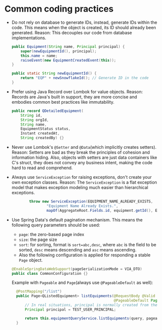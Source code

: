 # Common coding practices

- Do not rely on database to generate IDs, instead, generate IDs within the code. This means when the object is created,
  its ID should already been generated. Reason: This decouples our code from database implementations.

    ```java
    public Equipment(String name, Principal principal) {
        super(newEquipmentId(), principal);
        this.name = name;
        raiseEvent(new EquipmentCreatedEvent(this));
    }

    public static String newEquipmentId() {
        return "EQP" + newSnowflakeId(); // Generate ID in the code
    }
  ```

- Prefer using Java Record over Lombok for value objects. Reason: Records are Java's built in support, they are more
  concise
  and embodies common best practices like immutability.

    ```java
    public record QDetailedEquipment(
        String id,
        String orgId,
        String name,
        EquipmentStatus status,
        Instant createdAt,
        String createdBy) {}
  ```
- Never use Lombok's `@Setter` and `@Data`(which implicitly creates setters). Reason: Setters are bad as they break the
  principles of cohesion and information hiding. Also, objects with setters are just data containers like C's struct,
  they does not convey any business intent, making the code hard to read and comprehend.
- Always use `ServiceException` for raising exceptions, don't create your own exception classes. Reason: The
  `ServiceException` is a flat exception model that makes exception modeling much easier than hierarchical exceptions.

  ```java
          throw new ServiceException(EQUIPMENT_NAME_ALREADY_EXISTS,
                  "Equipment Name Already Exists.",
                  mapOf(AggregateRoot.Fields.id, equipment.getId(), Equipment.Fields.name, newName));
  ```

- Use Spring Data's default pagination mechanism. This means the following query parameters should be used:
    - `page`: the zero-based page index
    - `size`: the page size
    - `sort`: for sorting, format is `sort=abc,desc`, where `abc` is the field to be sorted, `desc` means descending and
      `asc` means ascending.
    - Also the following configuration is applied for responding a stable `Page` object.

  ```java
  @EnableSpringDataWebSupport(pageSerializationMode = VIA_DTO)
  public class CommonConfiguration {}
  ```
  Example with `Pageable` and `Page`(always use `@PageableDefault` as well):
  ```java
    @PostMapping("/list")
    public Page<QListedEquipment> listEquipments(@RequestBody @Valid ListEquipmentQuery query,
                                                 @PageableDefault Pageable pageable) {
        // In real situations, principal is normally created from the current user in context, such as Spring Security's SecurityContextHolder
        Principal principal = TEST_USER_PRINCIPAL;

        return this.equipmentQueryService.listEquipments(query, pageable, principal);
    }
  ```